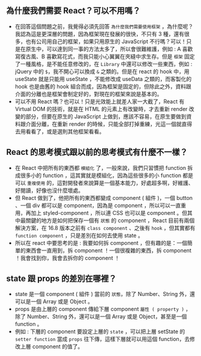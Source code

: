 ## 為什麼我們需要 React？可以不用嗎？
- 在回答這個問題之前，我覺得必須先回答 `為什麼我們需要使用框架` ，為什麼呢？我認為這是更深層的問題，因為框架現在發展的很快，不只有 3 種，還有很多，也有公司用自己的框架，如果只用原生的 JavaScript 不行嗎？可以！只是在原生中，可以達到同一事的方法太多了，所以會很難維護，例如 : A 喜歡寫復古風、B 喜歡寫花式，而我只能小心翼翼在夾縫中求生存。但是 `框架` 固定了一種風格，是不能任意修改的，在 `Library` 中還可以修改一些東西，例如 : jQuery 中的 `$`，我不開心可以換成 `&` 之類的。但是在 react 的 hook 中，用 useState 就是只能用 useState ，不能修改成 useData 之類的，而客製化的 hook 也是由舊的 hook 組合而成，因為框架是固定的，但除此之外，資料跟介面的分離也是框架會制定好的，對現在的框架來說是基本的。
- 可以不用 React 嗎？也可以！只是光效能上就差人家一大截了，React 有 Virtual DOM 的技術，就是在 HTML 的元素上有改變時，才去重新 render 改變的部分，但要在原生的 JavaScript 上做到，應該不容易，在原生要做到資料跟介面分離，在重新 render 的時候，只能全部打掉重練，光這一個就直得去用看看了，或是選則其他框架看看。

## React 的思考模式跟以前的思考模式有什麼不一樣？
- 在 React 中把所有的東西都 `模組化` 了，一般來說，我們只習慣把 function 拆成很多小的 function ，這其實就是模組化，因為這些很多的小 function 都是可以 `重複使用` 的，這對開發者來說算是一個基本能力，好處超多啊，好維護、好閱讀，好像也沒什麼壞處。
- 但 React 做到了，他把所有的東西都變成 component ( 組件 )，一個 button 、一個 div 都可以是 component，因為是 component ，所以可以一直重用，再加上 styled-component ，所以連 CSS 也可以是 component 。但其中最關鍵的地方是如何把保存一個有 `狀態` 的 component ，React 目前有兩個解決方案，在 16.8 版本之前有 `class component` 、之後有 `hook` ，但其實都有 `function component` ，只是差別在如何去使用 state 。
- 所以在 react 中要思考的是 : 我要如何拆 component ，但有趣的是：一個簡單的東西會一直用到，拆 component ！一個很複雜的東西，拆 component ！我會找到你，我會去拆你的 component ！


## state 跟 props 的差別在哪裡？
- state 是一個 component ( 組件 ) 當前的 `狀態`，除了 Number、String 外，還可以是一個 Array 或是 Object 。
- props 是由上層的 component 傳給下層 component `屬性 ( property )` ，除了 Number、String 外，還可以是一個 Array 或是 Object，甚至是一個 function 。
- 例如 : 下層的 component 要設定上層的 `state` ，可以把上層 setState 的 `setter function` 當成 `props` 往下傳，這樣下層就可以用這個 function，去修改上層 component 的值了。 

